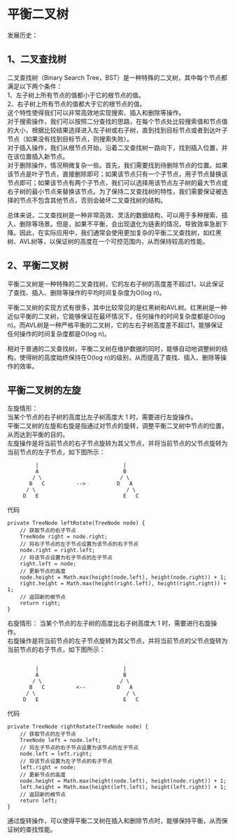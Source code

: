 # 平衡二叉树
发展历史：
## 1、二叉查找树
二叉查找树（Binary Search Tree，BST）是一种特殊的二叉树，其中每个节点都满足以下两个条件：  
1、左子树上所有节点的值都小于它的根节点的值。  
2、右子树上所有节点的值都大于它的根节点的值。  
这个特性使得我们可以非常高效地实现搜索、插入和删除等操作。  
对于搜索操作，我们可以按照二分查找的思路，在每个节点处比较搜索值和节点值的大小，根据比较结果选择进入左子树或右子树，直到找到目标节点或者到达叶子节点（如果没有找到目标节点，则搜索失败）。  
对于插入操作，我们从根节点开始，沿着二叉查找树一路向下，找到插入位置，并在该位置插入新节点。  
对于删除操作，情况稍微复杂一些。首先，我们需要找到待删除节点的位置。如果该节点是叶子节点，直接删除即可；如果该节点只有一个子节点，用子节点替换该节点即可；如果该节点有两个子节点，我们可以选择用该节点左子树的最大节点或右子树的最小节点来替换该节点。为了保持二叉查找树的特性，我们需要保证被选择的节点不包含其他节点，否则会破坏二叉查找树的结构。  

总体来说，二叉查找树是一种非常高效、灵活的数据结构，可以用于多种搜索、插入、删除等场景。但是，如果不平衡，会出现退化为链表的情况，导致效率急剧下降。因此，在实际应用中，我们通常会使用更加复杂的平衡二叉查找树，如红黑树、AVL树等，以保证树的高度在一个可控范围内，从而保持较高的性能。  
## 2、平衡二叉树
平衡二叉树是一种特殊的二叉查找树，它的左右子树的高度差不超过1，以此保证了查找、插入、删除等操作的平均时间复杂度为O(log n)。  

平衡二叉树的实现方式有很多，其中比较常见的是红黑树和AVL树。红黑树是一种近似平衡的二叉树，它能够保证在最坏情况下，任何操作的时间复杂度都是O(log n)。而AVL树是一种严格平衡的二叉树，它的左右子树高度差不超过1，能够保证任何操作的时间复杂度都是O(log n)。  

相对于普通的二叉查找树，平衡二叉树在维护数据的同时，能够自动地调整树的结构，使得树的高度始终保持在O(log n)的级别，从而提高了查找、插入、删除等操作的效率。  

## 平衡二叉树的左旋  
左旋情形：  
当某个节点的右子树的高度比左子树高度大 1 时，需要进行左旋操作。  
平衡二叉树的左旋和右旋是指通过对节点的旋转，调整平衡二叉树中节点的位置，从而达到平衡的目的。  
左旋操作是将当前节点的右子节点旋转为其父节点，并将当前节点的父节点旋转为当前节点的左子节点，如下图所示：  
```
         |                           |
         A                           B
        / \                         / \
       B   C          -->          D   A
      / \                             / \
     D   E                           E   C
```
代码
```
private TreeNode leftRotate(TreeNode node) {
    // 获取节点的右子节点
    TreeNode right = node.right;
    // 将右子节点的左子节点设置为该节点的右子节点
    node.right = right.left;
    // 将该节点设置为右子节点的左子节点
    right.left = node;
    // 更新节点的高度
    node.height = Math.max(height(node.left), height(node.right)) + 1;
    right.height = Math.max(height(right.left), height(right.right)) + 1;
    // 返回新的根节点
    return right;
}

```


右旋情形：
当某个节点的左子树的高度比右子树高度大 1 时，需要进行右旋操作。  
右旋操作是将当前节点的左子节点旋转为其父节点，并将当前节点的父节点旋转为当前节点的右子节点，如下图所示：  
```

         |                           |
         A                           B
        / \                         / \
       B   C          <--          D   A
      / \                             / \
     D   E                           E   C
```
代码
```
private TreeNode rightRotate(TreeNode node) {
    // 获取节点的左子节点
    TreeNode left = node.left;
    // 将左子节点的右子节点设置为该节点的左子节点
    node.left = left.right;
    // 将该节点设置为左子节点的右子节点
    left.right = node;
    // 更新节点的高度
    node.height = Math.max(height(node.left), height(node.right)) + 1;
    left.height = Math.max(height(left.left), height(left.right)) + 1;
    // 返回新的根节点
    return left;
}
```
通过旋转操作，可以使得平衡二叉树在插入和删除节点时，能够保持平衡，从而保证树的查找性能。  




